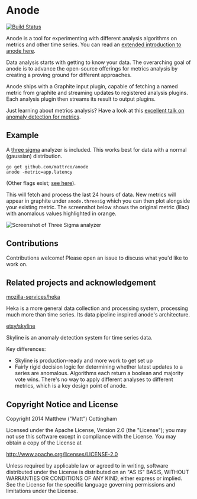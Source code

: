 Anode
=====

[![Build Status](https://travis-ci.org/mattrco/anode.svg?branch=master)](https://travis-ci.org/mattrco/anode)

Anode is a tool for experimenting with different analysis algorithms on metrics and other time series. You can read an [extended introduction to anode here](http://blog.gopheracademy.com/birthday-bash-2014/using-go-for-anomaly-detection/).

Data analysis starts with getting to know your data. The overarching goal of anode is to advance the open-source offerings for metrics analysis by creating a proving ground for different approaches.

Anode ships with a Graphite input plugin, capable of fetching a named metric from graphite and streaming updates to registered analysis plugins. Each analysis plugin then streams its result to output plugins. 

Just learning about metrics analysis? Have a look at this [excellent talk on anomaly detection for metrics](http://www.metaforsoftware.com/monitorama-pdx-simple-math-for-anomaly-detection/).

Example
-------

A [three sigma](http://www.encyclopediaofmath.org/index.php/Three-sigma_rule) analyzer is included. This works best for data with a normal (gaussian) distribution.

```
go get github.com/mattrco/anode
anode -metric=app.latency
```

(Other flags exist; [see here](https://github.com/mattrco/anode/blob/master/main.go#L21)).

This will fetch and process the last 24 hours of data. New metrics will appear in graphite under `anode.threesig` which you can then plot alongside your existing metric. The screenshot below shows the original metric (lilac) with anomalous values highlighted in orange. 

![Screenshot of Three Sigma analyzer](https://raw.githubusercontent.com/mattrco/anode/master/threesigma.png)

Contributions
-------------

Contributions welcome! Please open an issue to discuss what you'd like to work on.

Related projects and acknowledgement
------------------------------------

[mozilla-services/heka](https://github.com/mozilla-services/heka)

Heka is a more general data collection and processing system, processing much more than time series. Its data pipeline inspired anode's architecture.

[etsy/skyline](https://github.com/etsy/skyline)

Skyline is an anomaly detection system for time series data.

Key differences:

* Skyline is production-ready and more work to get set up
* Fairly rigid decision logic for determining whether latest updates to a series are anomalous. Algorithms each return a boolean and majority vote wins. There's no way to apply different analyses to different metrics, which is a key design point of anode.

Copyright Notice and License
----------------------------

Copyright 2014 Matthew ("Matt") Cottingham

Licensed under the Apache License, Version 2.0 (the "License"); you may not use this software except in compliance with the License. You may obtain a copy of the License at

http://www.apache.org/licenses/LICENSE-2.0

Unless required by applicable law or agreed to in writing, software distributed under the License is distributed on an "AS IS" BASIS, WITHOUT WARRANTIES OR CONDITIONS OF ANY KIND, either express or implied. See the License for the specific language governing permissions and limitations under the License.

